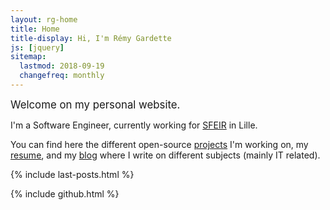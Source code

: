 ```yaml
---
layout: rg-home
title: Home
title-display: Hi, I'm Rémy Gardette
js: [jquery]
sitemap:
  lastmod: 2018-09-19
  changefreq: monthly
---
```


<p><big>Welcome on my personal website.</big></p>

I'm a Software Engineer, currently working for [SFEIR](https://www.sfeir.com/) in Lille.

You can find here the different open-source [projects](projects) I'm working on, my [resume](resume), and my [blog](blog) where I write on different subjects (mainly IT related).

{% include last-posts.html %}

{% include github.html %}
